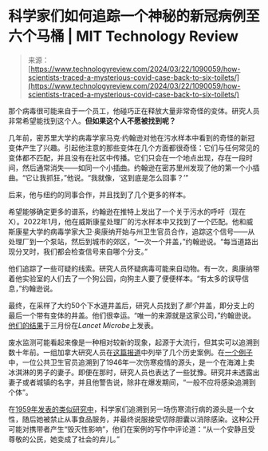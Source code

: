 <!--yml

category: 未分类

date: 2024-05-29 12:37:37

-->

# 科学家们如何追踪一个神秘的新冠病例至六个马桶 | MIT Technology Review

> 来源：[https://www.technologyreview.com/2024/03/22/1090059/how-scientists-traced-a-mysterious-covid-case-back-to-six-toilets/](https://www.technologyreview.com/2024/03/22/1090059/how-scientists-traced-a-mysterious-covid-case-back-to-six-toilets/)

那个病毒很可能来自于一个员工，他碰巧正在释放大量非常奇怪的变体。研究人员非常希望能找到这个人。**但如果这个人不愿被找到呢？**

几年前，密苏里大学的病毒学家马克·约翰逊对他在污水样本中看到的奇怪的新冠变体产生了兴趣。引起他注意的那些变体在几个方面都很奇怪：它们与任何常见的变体都不匹配，并且没有在社区中传播。它们只会在一个地点出现，存在一段时间，然后通常消失——如同一个小插曲。约翰逊在密苏里州发现了他的第一个小插曲。“它让我抓狂，”他说。“我就像，‘这到底是怎么回事？’”

后来，他与纽约的同事合作，并且找到了几个更多的样本。

希望能够确定更多的谱系，约翰逊在推特上发出了一个关于污水的呼吁（现在X）。2022年1月，他在威斯康星处理厂的污水样本中又找到了一个匹配。他和威斯康星大学的病毒学家大卫·奥康纳开始与州卫生官员合作，追踪这个信号——从处理厂到一个泵站，然后到城市的郊区，“一次一个井盖，”约翰逊说。“每当道路出现分叉时，我们都会检查信号来自哪个分支。”

他们追踪了一些可疑的线索。研究人员怀疑病毒可能来自动物。有一次，奥康纳带着他实验室的人们去了一个狗公园，向狗主人要了便便样本。“有太多的误导信息，”约翰逊说。

最终，在采样了大约50个下水道井盖后，研究人员找到了*那个*井盖，即分支上的最后一个带有变体的井盖。他们很幸运。“唯一的来源就是这家公司，”约翰逊说。[他们的结果](https://www.thelancet.com/journals/lanmic/article/PIIS2666-5247(23)00372-5/fulltext)于三月份在*Lancet Microbe*上发表。

废水监测可能看起来像是一种相对较新的现象，起源于大流行，但其实可以追溯到数十年前。一组加拿大研究人员在[这篇报道](https://theconversation.com/targeted-wastewater-surveillance-has-a-history-of-social-and-ethical-concerns-183570)中列举了几个历史案例。在[一个例子](https://journals.sagepub.com/doi/10.1177/146642405107100109)中，一位公共卫生官员追溯到了1946年一次伤寒疫情的源头，是一个在海滩上卖冰淇淋的男子的妻子。即便在那时，研究人员也表达了一些犹豫。研究并未透露出妻子或者城镇的名字，并且他警告说，除非在爆发期间，“一般不应将感染追溯到个体”。

在[1959年发表的类似研究中](https://www.ncbi.nlm.nih.gov/pmc/articles/PMC1830615/)，科学家们追溯到另一场伤寒流行病的源头是一个女性，随后她被禁止从事食品服务，并最终说服接受切除胆囊以消除感染。这种公开可能对携带者产生“毁灭性影响”，他们在案例的写作中评论道：“从一个安静且受尊敬的公民，她变成了社会的弃儿。”
